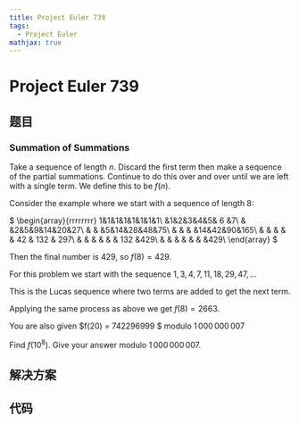 ```yaml
---
title: Project Euler 739
tags:
  - Project Euler
mathjax: true
---
```

<escape><!-- more --></escape>
    
# Project Euler 739
## 题目
### Summation of Summations



Take a sequence of length $n$. Discard the first term then make a sequence of the partial summations. Continue to do this over and over until we are left with a single term. We define this to be $f(n)$.


Consider the example where we start with a sequence of length $8$:


$
\begin{array}{rrrrrrrr}
1&1&1&1&1&1&1&1\\
 &1&2&3&4&5& 6 &7\\
 & &2&5&9&14&20&27\\
 & & &5&14&28&48&75\\
 & & & &14&42&90&165\\
 & & & & & 42 & 132 & 297\\
 & & & & & & 132 &429\\
 & & & & & & &429\\
\end{array}
$


Then the final number is $429$, so $f(8) = 429$.


For this problem we start with the sequence $1,3,4,7,11,18,29,47,\ldots$

This is the Lucas sequence where two terms are added to get the next term.

Applying the same process as above we get $f(8) = 2663$.

You are also given $f(20) = 742296999 $ modulo $1\,000\,000\,007$

Find $f(10^8)$. Give your answer modulo $1\,000\,000\,007$.




## 解决方案


## 代码


